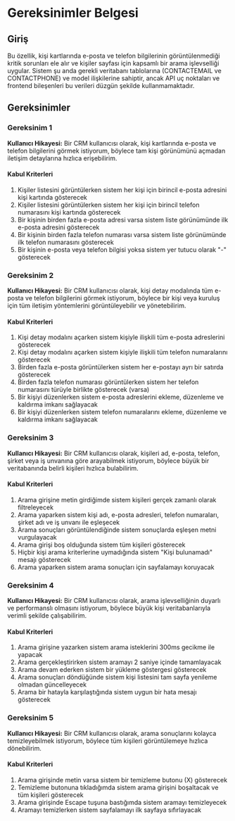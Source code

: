 # Gereksinimler Belgesi

## Giriş

Bu özellik, kişi kartlarında e-posta ve telefon bilgilerinin görüntülenmediği kritik sorunları ele alır ve kişiler sayfası için kapsamlı bir arama işlevselliği uygular. Sistem şu anda gerekli veritabanı tablolarına (CONTACTEMAIL ve CONTACTPHONE) ve model ilişkilerine sahiptir, ancak API uç noktaları ve frontend bileşenleri bu verileri düzgün şekilde kullanmamaktadır.

## Gereksinimler

### Gereksinim 1

**Kullanıcı Hikayesi:** Bir CRM kullanıcısı olarak, kişi kartlarında e-posta ve telefon bilgilerini görmek istiyorum, böylece tam kişi görünümünü açmadan iletişim detaylarına hızlıca erişebilirim.

#### Kabul Kriterleri

1. Kişiler listesini görüntülerken sistem her kişi için birincil e-posta adresini kişi kartında gösterecek
2. Kişiler listesini görüntülerken sistem her kişi için birincil telefon numarasını kişi kartında gösterecek
3. Bir kişinin birden fazla e-posta adresi varsa sistem liste görünümünde ilk e-posta adresini gösterecek
4. Bir kişinin birden fazla telefon numarası varsa sistem liste görünümünde ilk telefon numarasını gösterecek
5. Bir kişinin e-posta veya telefon bilgisi yoksa sistem yer tutucu olarak "-" gösterecek

### Gereksinim 2

**Kullanıcı Hikayesi:** Bir CRM kullanıcısı olarak, kişi detay modalında tüm e-posta ve telefon bilgilerini görmek istiyorum, böylece bir kişi veya kuruluş için tüm iletişim yöntemlerini görüntüleyebilir ve yönetebilirim.

#### Kabul Kriterleri

1. Kişi detay modalını açarken sistem kişiyle ilişkili tüm e-posta adreslerini gösterecek
2. Kişi detay modalını açarken sistem kişiyle ilişkili tüm telefon numaralarını gösterecek
3. Birden fazla e-posta görüntülerken sistem her e-postayı ayrı bir satırda gösterecek
4. Birden fazla telefon numarası görüntülerken sistem her telefon numarasını türüyle birlikte gösterecek (varsa)
5. Bir kişiyi düzenlerken sistem e-posta adreslerini ekleme, düzenleme ve kaldırma imkanı sağlayacak
6. Bir kişiyi düzenlerken sistem telefon numaralarını ekleme, düzenleme ve kaldırma imkanı sağlayacak

### Gereksinim 3

**Kullanıcı Hikayesi:** Bir CRM kullanıcısı olarak, kişileri ad, e-posta, telefon, şirket veya iş unvanına göre arayabilmek istiyorum, böylece büyük bir veritabanında belirli kişileri hızlıca bulabilirim.

#### Kabul Kriterleri

1. Arama girişine metin girdiğimde sistem kişileri gerçek zamanlı olarak filtreleyecek
2. Arama yaparken sistem kişi adı, e-posta adresleri, telefon numaraları, şirket adı ve iş unvanı ile eşleşecek
3. Arama sonuçları görüntülendiğinde sistem sonuçlarda eşleşen metni vurgulayacak
4. Arama girişi boş olduğunda sistem tüm kişileri gösterecek
5. Hiçbir kişi arama kriterlerine uymadığında sistem "Kişi bulunamadı" mesajı gösterecek
6. Arama yaparken sistem arama sonuçları için sayfalamayı koruyacak

### Gereksinim 4

**Kullanıcı Hikayesi:** Bir CRM kullanıcısı olarak, arama işlevselliğinin duyarlı ve performanslı olmasını istiyorum, böylece büyük kişi veritabanlarıyla verimli şekilde çalışabilirim.

#### Kabul Kriterleri

1. Arama girişine yazarken sistem arama isteklerini 300ms gecikme ile yapacak
2. Arama gerçekleştirirken sistem aramayı 2 saniye içinde tamamlayacak
3. Arama devam ederken sistem bir yükleme göstergesi gösterecek
4. Arama sonuçları döndüğünde sistem kişi listesini tam sayfa yenileme olmadan güncelleyecek
5. Arama bir hatayla karşılaştığında sistem uygun bir hata mesajı gösterecek

### Gereksinim 5

**Kullanıcı Hikayesi:** Bir CRM kullanıcısı olarak, arama sonuçlarını kolayca temizleyebilmek istiyorum, böylece tüm kişileri görüntülemeye hızlıca dönebilirim.

#### Kabul Kriterleri

1. Arama girişinde metin varsa sistem bir temizleme butonu (X) gösterecek
2. Temizleme butonuna tıkladığımda sistem arama girişini boşaltacak ve tüm kişileri gösterecek
3. Arama girişinde Escape tuşuna bastığımda sistem aramayı temizleyecek
4. Aramayı temizlerken sistem sayfalamayı ilk sayfaya sıfırlayacak